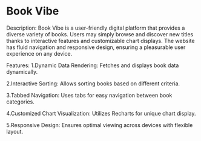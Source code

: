 # Book Vibe

Description: Book Vibe is a user-friendly digital platform that provides a diverse variety of books. Users may simply browse and discover new titles thanks to interactive features and customizable chart displays. The website has fluid navigation and responsive design, ensuring a pleasurable user experience on any device.

Features:
1.Dynamic Data Rendering: Fetches and displays book data dynamically.

2.Interactive Sorting: Allows sorting books based on different criteria.

3.Tabbed Navigation: Uses tabs for easy navigation between book categories.

4.Customized Chart Visualization: Utilizes Recharts for unique chart display.

5.Responsive Design: Ensures optimal viewing across devices with flexible layout.
